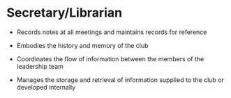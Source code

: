 # Secretary/Librarian 

* Records notes at all meetings and maintains records for reference 

* Embodies the history and memory of the club 

* Coordinates the flow of information between the members of the leadership team 

* Manages the storage and retrieval of information supplied to the club or developed internally 